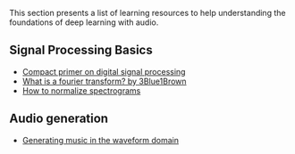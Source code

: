 This section presents a list of learning resources to help understanding the foundations of deep learning with audio.

## Signal Processing Basics

- [Compact primer on digital signal processing](https://jackschaedler.github.io/circles-sines-signals/index.html)
- [What is a fourier transform? by 3Blue1Brown](https://youtu.be/spUNpyF58BY)
- [How to normalize spectrograms](https://enzokro.dev/spectrogram_normalizations/2020/09/10/Normalizing-spectrograms-for-deep-learning.html)

## Audio generation

- [Generating music in the waveform domain](https://benanne.github.io/2020/03/24/audio-generation.html)
